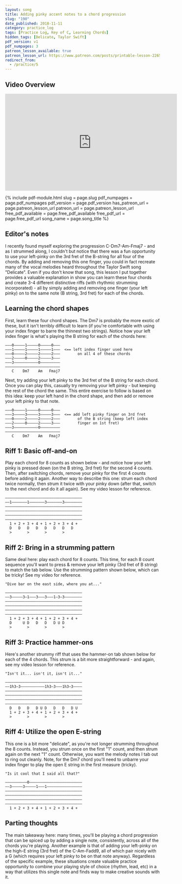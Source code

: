 ```yaml
---
layout: song
title: Adding pinky accent notes to a chord progression
slug: "190"
date_published: 2018-11-11
category: practice_log
tags: [Practice Log, Key of C, Learning Chords]
hidden_tags: [Delicate, Taylor Swift]
pdf_version: v1
pdf_numpages: 3
patreon_lesson_available: true
patreon_lesson_url: https://www.patreon.com/posts/printable-lesson-22651220
redirect_from:
  - /practice/5
---
```


## Video Overview

<iframe width="560" height="315" src="https://www.youtube.com/embed/Ebvlm2_rJDU?showinfo=0" frameborder="0" allowfullscreen></iframe>

<!-- Coming soon! -->

{% include pdf-module.html slug = page.slug pdf_numpages = page.pdf_numpages pdf_version = page.pdf_version has_patreon_url = page.patreon_lesson_url patreon_url = page.patreon_lesson_url free_pdf_available = page.free_pdf_available free_pdf_url = page.free_pdf_url song_name = page.song_title %}

## Editor's notes

I recently found myself exploring the progression C-Dm7-Am-Fmaj7 - and as I strummed along, I couldn't but notice that there was a fun opportunity to use your left-pinky on the 3rd fret of the B-string for all four of the chords. By adding and removing this one finger, you could in fact recreate many of the vocal melodies heard throughout the Taylor Swift song "Delicate". Even if you don't know that song, this lesson I put together provides a valuable explanation in show you can learn these four chords and create 3-4 different distinctive riffs (with rhythmic strumming incorporated) - all by simply adding and removing one finger (your left pinky) on to the same note (B string, 3rd fret) for each of the chords.

## Learning the chord shapes

First, learn these four chord shapes. The Dm7 is probably the more exotic of these, but it isn't terribly difficult to learn (if you're comfortable with using your index finger to barre the thinnest two strings). Notice how your left index finger is what's playing the B string for each of the chords here:

    –––0–––––1–––––0–––––0–––
    –––1–––––1–––––1–––––1–––  <== left index finger used here
    –––0–––––2–––––2–––––2–––        on all 4 of these chords
    –––2–––––0–––––2–––––3–––
    –––3–––––––––––0–––––––––
    –––––––––––––––––––––––––
       C    Dm7    Am   Fmaj7

Next, try adding your left pinky to the 3rd fret of the B string for each chord. Once you can play this, casually try removing your left pinky - but keeping the rest of the chord the same. This entire exercise to follow is based on this idea: keep your left hand in the chord shape, and then add or remove your left pinky to that note.

    –––0–––––1–––––0–––––0–––
    –––3–––––3–––––3–––––3–––  <== add left pinky finger on 3rd fret
    –––0–––––2–––––2–––––2–––        of the B string (keep left index
    –––2–––––0–––––2–––––3–––        finger on 1st fret)
    –––3–––––––––––0–––––––––
    –––––––––––––––––––––––––
       C    Dm7    Am   Fmaj7

## Riff 1: Basic off-and-on

Play each chord for 8 counts as shown below - and notice how your left pinky is pressed down (on the B string, 3rd fret) for the second 4 counts. Then, after switching chords, remove your pinky for the first 4 counts before adding it again. Another way to describe this one: strum each chord twice normally, then strum it twice with your pinky down (after that, switch to the next chord and do it all again). See my video lesson for reference.

    –––––––––––––––––––––––––––––––––––
    ––1–––––––1–––––––3–––––––3––––––––
    –––––––––––––––––––––––––––––––––––
    –––––––––––––––––––––––––––––––––––
    –––––––––––––––––––––––––––––––––––
    –––––––––––––––––––––––––––––––––––
      1 + 2 + 3 + 4 + 1 + 2 + 3 + 4 +
      D   D   D   D   D   D   D   D
      >       >       >       >

## Riff 2: Bring in a strumming pattern

Same deal here: play each chord for 8 counts. This time, for each 8 count sequence you'll want to press & remove your left pinky (3rd fret of B string) to match the tab below. Use the strumming pattern shown below, which can be tricky! See my video for reference.

    "Dive bar on the east side, where you at..."

    –––––––––––––––––––––––––––––––––––
    ––3–––––3–1–––3–––3–––1–3–3––––––––
    –––––––––––––––––––––––––––––––––––
    –––––––––––––––––––––––––––––––––––
    –––––––––––––––––––––––––––––––––––
    –––––––––––––––––––––––––––––––––––
      1 + 2 + 3 + 4 + 1 + 2 + 3 + 4 +
      D     U D   D   D   D U D
      >       >       >       >

## Riff 3: Practice hammer-ons

Here's another strummy riff that uses the hammer-on tab shown below for each of the 4 chords. This strum is a bit more straightforward - and again, see my video lesson for reference.

    "Isn't it... isn't it, isn't it..."

    –––––––––––––––––––––––––––––––––––
    ––1h3–3–––––––––––1h3–3–––1h3–3––––
    –––––––––––––––––––––––––––––––––––
    –––––––––––––––––––––––––––––––––––
    –––––––––––––––––––––––––––––––––––
    –––––––––––––––––––––––––––––––––––
      D   D   D   D U D   D   D   D U
      1 + 2 + 3 + 4 + 1 + 2 + 3 + 4 +
      >       >       >       >

## Riff 4: Utilize the open E-string

This one is a bit more "delicate", as you're not longer strumming throughout the 8 counts. Instead, you strum once on the first "1" count, and then strum again on the next "1" count. Otherwise, you want the melody notes I tab out to ring out cleanly. Note, for the Dm7 chord you'll need to unbarre your index finger to play the open E string in the first measure (tricky).

    "Is it cool that I said all that?"

    ––––––––––0––––––––––––––––––––––––
    ––3–––––3–––––1–––1––––––––––––––––
    –––––––––––––––––––––––––––––––––––
    –––––––––––––––––––––––––––––––––––
    –––––––––––––––––––––––––––––––––––
    –––––––––––––––––––––––––––––––––––
      1 + 2 + 3 + 4 + 1 + 2 + 3 + 4 +

## Parting thoughts

The main takeaway here: many times, you'll be playing a chord progression that can be spiced up by adding a single note, consistently, across all of the chords you're playing. Another example is that of adding your left-pinky on the high-E string (3rd fret) of the C-Am-Fadd9, all of which pair nicely with a G (which requires your left pinky to be on that note anyway). Regardless of the specific example, these situations create valuable practice opportunity to combine your playing style of choice (rhythm, lead, etc) in a way that utilizes this single note and finds way to make creative sounds with it.
